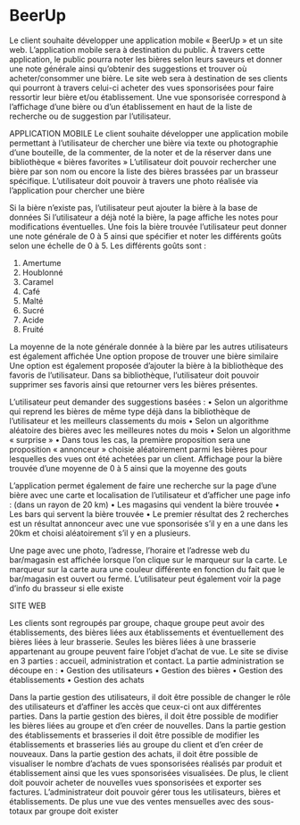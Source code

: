 # BeerUp
Le client souhaite développer une application mobile « BeerUp » et un site web.
L’application mobile sera à destination du public. À travers cette application, le public pourra noter les bières selon leurs saveurs et donner une note générale ainsi qu’obtenir des suggestions et trouver où acheter/consommer une bière. Le site web sera à destination de ses clients qui pourront à travers celui-ci acheter des vues sponsorisées pour faire ressortir leur bière et/ou établissement.
Une vue sponsorisée correspond à l’affichage d’une bière ou d’un établissement en haut de la liste de recherche ou de suggestion par l’utilisateur.

APPLICATION MOBILE
Le client souhaite développer une application mobile permettant à l’utilisateur de chercher une bière via texte ou photographie d’une bouteille, de la commenter, de la noter et de la réserver dans une bibliothèque « bières favorites » 
L’utilisateur doit pouvoir rechercher une bière par son nom ou encore la liste des bières brassées par un brasseur spécifique.
L’utilisateur doit pouvoir à travers une photo réalisée via l’application pour chercher une bière

Si la bière n’existe pas, l’utilisateur peut ajouter la bière à la base de données
Si l’utilisateur a déjà noté la bière, la page affiche les notes pour modifications éventuelles.
Une fois la bière trouvée l’utilisateur peut donner une note générale de 0 à 5 ainsi que spécifier et noter les différents goûts selon une échelle de 0 à 5. Les différents goûts sont :
1.	Amertume
2.	Houblonné
3.	Caramel
4.	Café
5.	Malté
6.	Sucré
7.	Acide
8.	Fruité

La moyenne de la note générale donnée à la bière par les autres utilisateurs est également affichée
Une option propose de trouver une bière similaire
Une option est également proposée d’ajouter la bière à la bibliothèque des favoris de l’utilisateur.
Dans sa bibliothèque, l’utilisateur doit pouvoir supprimer ses favoris ainsi que retourner vers les bières présentes.

L’utilisateur peut demander des suggestions basées :
•	Selon un algorithme qui reprend les bières de même type déjà dans la bibliothèque de l’utilisateur et les meilleurs classements du mois
•	Selon un algorithme aléatoire des bières avec les meilleures notes du mois
•	Selon un algorithme « surprise » 
•	Dans tous les cas, la première proposition sera une proposition « annonceur » choisie aléatoirement parmi les bières pour lesquelles des vues ont été achetées par un client.
Affichage pour la bière trouvée d’une moyenne de 0 à 5 ainsi que la moyenne des gouts

L’application permet également de faire une recherche sur la page d’une bière avec une carte et localisation de l’utilisateur et d’afficher une page info : (dans un rayon de 20 km)
•	Les magasins qui vendent la bière trouvée 
•	Les bars qui servent la bière trouvée
•	Le premier résultat des 2 recherches est un résultat annonceur avec une vue sponsorisée s’il y en a une dans les 20km et choisi aléatoirement s’il y en a plusieurs.

Une page avec une photo, l’adresse, l’horaire et l’adresse web du bar/magasin est affichée lorsque l’on clique sur le marqueur sur la carte.
Le marqueur sur la carte aura une couleur différente en fonction du fait que le bar/magasin est ouvert ou fermé.
L’utilisateur peut également voir la page d’info du brasseur si elle existe

SITE WEB

Les clients sont regroupés par groupe, chaque groupe peut avoir des établissements, des bières liées aux établissements et éventuellement des bières liées à leur brasserie.
Seules les bières liées à une brasserie appartenant au groupe peuvent faire l’objet d’achat de vue.
Le site se divise en 3 parties : accueil, administration et contact.
La partie administration se découpe en :
•	Gestion des utilisateurs
•	Gestion des bières
•	Gestion des établissements
•	Gestion des achats

Dans la partie gestion des utilisateurs, il doit être possible de changer le rôle des utilisateurs et d’affiner les accès que ceux-ci ont aux différentes parties.
Dans la partie gestion des bières, il doit être possible de modifier les bières liées au groupe et d’en créer de nouvelles.
Dans la partie gestion des établissements et brasseries il doit être possible de modifier les établissements et brasseries liés au groupe du client et d’en créer de nouveaux.
Dans la partie gestion des achats, il doit être possible de visualiser le nombre d’achats de vues sponsorisées réalisés par produit et établissement ainsi que les vues sponsorisées visualisées. De plus, le client doit pouvoir acheter de nouvelles vues sponsorisées et exporter ses factures.
L’administrateur doit pouvoir gérer tous les utilisateurs, bières et établissements. De plus une vue des ventes mensuelles avec des sous-totaux par groupe doit exister

